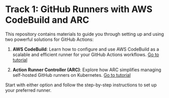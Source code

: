# Track 1: GitHub Runners with AWS CodeBuild and ARC

This repository contains materials to guide you through setting up and using two powerful solutions for GitHub Actions:

1. **AWS CodeBuild**: Learn how to configure and use AWS CodeBuild as a scalable and efficient runner for your GitHub Actions workflows. [Go to tutorial](./GitHub-Runners/aws-codeBuild/codebuild-github-integration.md)

2. **Action Runner Controller (ARC)**: Explore how ARC simplifies managing self-hosted GitHub runners on Kubernetes. [Go to tutorial](./GitHub-Runners/ARC/arc.md)

Start with either option and follow the step-by-step instructions to set up your preferred runner.

